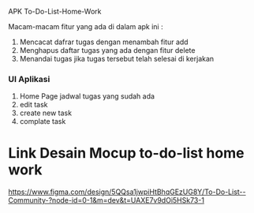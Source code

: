APK To-Do-List-Home-Work 

Macam-macam fitur yang ada di dalam apk ini : 
1. Mencacat dafrar tugas dengan menambah fitur add
2. Menghapus daftar tugas yang ada dengan fitur delete
3. Menandai tugas jika tugas tersebut telah selesai di kerjakan

### UI Aplikasi
1. Home Page jadwal tugas yang sudah ada
2. edit task
3. create new task
4. complate task 


# Link Desain Mocup to-do-list home work
https://www.figma.com/design/5QQsa1jwpiHtBhqGEzUG8Y/To-Do-List--Community-?node-id=0-1&m=dev&t=UAXE7v9dOi5HSk73-1
